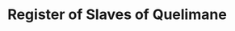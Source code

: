 ---
title: Register of Slaves of Quelimane

description: 'Front page of the Register of Slaves of the District of Quelimane, Mozambique (1857). Arquivo Histórico de Moçambique, Fundo do Século XIX, Códices, 11-1804. Courtesy of the Historical Archive of Mozambique.'

image_path: /assets/images/gallery/AHM_Quelimane.jpg

index: 10
---